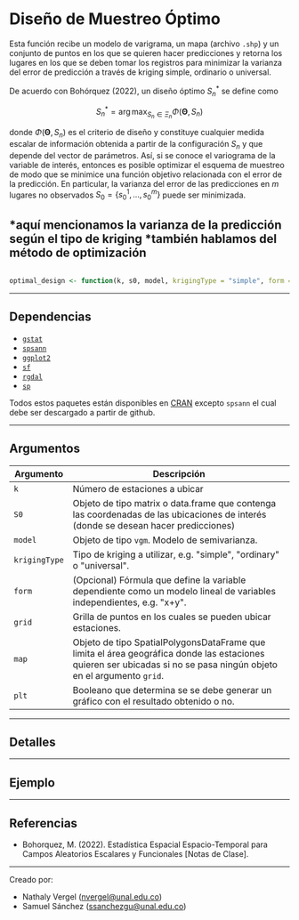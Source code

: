 # Diseño de Muestreo Óptimo

Esta función recibe un modelo de varigrama, un mapa (archivo `.shp`) y un conjunto de puntos en los que se quieren hacer predicciones y retorna los lugares en los que se deben tomar los registros para minimizar la varianza del error de predicción a través de kriging simple, ordinario o universal.

De acuerdo con Bohórquez (2022), un diseño óptimo $S_{n}^{*}$ se define como

$$S_{n}^{*}=\arg \max_{S_{n} \in \Xi_{n}} \Phi\left(\boldsymbol{\Theta}, S_{n}\right)$$

donde $\Phi\left(\boldsymbol{\Theta}, S_{n}\right)$ es el criterio de diseño y constituye cualquier medida escalar de información obtenida a partir de la configuración $S_{n}$ y que depende del vector de parámetros. Así, si se conoce el variograma de la variable de interés, entonces es posible optimizar el esquema de muestreo de modo que se minimice una función objetivo relacionada con el error de la predicción. En particular, la varianza del error de las predicciones en $m$ lugares no observados $S_{0}=\{s_{0}^{1}, ..., s_{0}^{m}\}$ puede ser minimizada. 

*aquí mencionamos la varianza de la predicción según el tipo de kriging 
*también hablamos del método de optimización
---

```r

optimal_design <- function(k, s0, model, krigingType = "simple", form = NULL, map, CRS, plt = T)

```
---

## Dependencias

* [`gstat`](https://github.com/r-spatial/gstat)
* [`spsann`](https://github.com/Laboratorio-de-Pedometria/spsann-package)
* [`ggplot2`](https://github.com/tidyverse/ggplot2)
* [`sf`](https://github.com/r-spatial/sf)
* [`rgdal`](https://github.com/cran/rgdal)
* [`sp`](https://github.com/edzer/sp)

Todos estos paquetes están disponibles en [CRAN](https://cran.r-project.org/web/packages/available_packages_by_name.html#available-packages-D) excepto `spsann` el cual debe ser descargado a partir de github.

---

## Argumentos

| Argumento | Descripción |
| ------ | ------ |
|   `k`     |   Número de estaciones a ubicar   |
| `S0` | Objeto de tipo matrix o data.frame que contenga las coordenadas de las ubicaciones de interés (donde se desean hacer predicciones) |
| `model` | Objeto de tipo `vgm`. Modelo de semivarianza. |
| `krigingType`  | Tipo de kriging a utilizar, e.g. "simple", "ordinary" o "universal".  |
| `form` | (Opcional) Fórmula que define la variable dependiente como un modelo lineal de variables independientes, e.g. "x+y".|
| `grid` | Grilla de puntos en los cuales se pueden ubicar estaciones. |
| `map` | Objeto de tipo SpatialPolygonsDataFrame que limita el área geográfica donde las estaciones quieren ser ubicadas si no se pasa ningún objeto en el argumento `grid`. |
| `plt` | Booleano que determina se se debe generar un gráfico con el resultado obtenido o no. |

---

## Detalles



---

## Ejemplo


---
## Referencias

* Bohorquez, M. (2022). Estadística Espacial Espacio-Temporal para Campos Aleatorios Escalares y Funcionales [Notas de Clase].
---

Creado por: 
* Nathaly Vergel  (nvergel@unal.edu.co)
* Samuel Sánchez (ssanchezgu@unal.edu.co)
